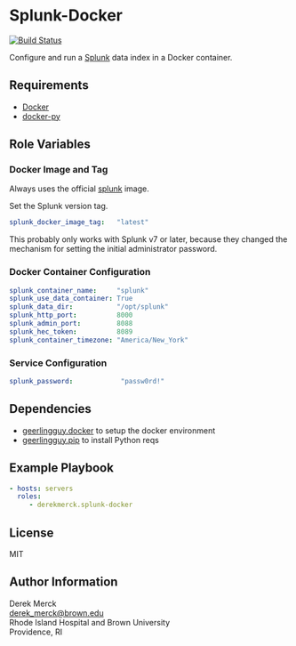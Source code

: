 Splunk-Docker
=============

[![Build Status](https://travis-ci.org/derekmerck/ansible-splunk-docker.svg?branch=master)](https://travis-ci.org/derekmerck/ansible-splunk-docker)

Configure and run a [Splunk](http://www.splunk.com) data index in a Docker container.


Requirements
------------

- [Docker][]
- [docker-py][]

[Docker]: https://www.docker.com
[docker-py]: https://docker-py.readthedocs.io


Role Variables
--------------

### Docker Image and Tag

Always uses the official [splunk][] image.

[splunk]: https://hub.docker.com/r/splunk/splunk/

Set the Splunk version tag.

```yaml
splunk_docker_image_tag:   "latest"
```

This probably only works with Splunk v7 or later, because they changed the mechanism for setting the initial administrator password.

### Docker Container Configuration

```yaml
splunk_container_name:     "splunk"
splunk_use_data_container: True
splunk_data_dir:           "/opt/splunk"
splunk_http_port:          8000
splunk_admin_port:         8088
splunk_hec_token:          8089
splunk_container_timezone: "America/New_York"
```

### Service Configuration

```yaml
splunk_password:            "passw0rd!"
```

Dependencies
------------

- [geerlingguy.docker](https://github.com/geerlingguy/ansible-role-docker) to setup the docker environment
- [geerlingguy.pip](https://github.com/geerlingguy/ansible-role-pip) to install Python reqs


Example Playbook
----------------

```yaml
- hosts: servers
  roles:
     - derekmerck.splunk-docker
```


License
-------

MIT


Author Information
------------------

Derek Merck  
<derek_merck@brown.edu>  
Rhode Island Hospital and Brown University  
Providence, RI  
